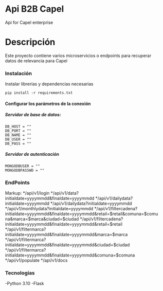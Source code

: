 # Api B2B Capel
Api for Capel enterprise

# Descripción
Este proyecto contiene varios microservicios o endpoints para recuperar datos de relevancia para Capel

### Instalación
Instalar librerías y dependencias necesarias

```
pip install -r requirements.txt
```
#### Configurar los parámetros de la conexión

##### Servidor de base de datos:
```
DB_HOST = ""
DB_PORT = ""
DB_NAME = ""
DB_USER = ""
DB_PASS = ""
```
##### Servidor de autenticación
```
MONGODBUSER = ""
MONGODBPASSWD = ""
```
### EndPoints
Markup:
*/api/v1/login
*/api/v1/data?initialdate=yyyymmdd&finaldate=yyyymmdd
*/api/v1/dailydata?initialdate=yyyymmdd
*/api/v1/dailydata?initialdate=yyyymmdd
*/api/v1/monthlydata?initialdate=yyyymmdd
*/api/v1/filtercadena?initialdate=yyyymmdd&finaldate=yyyymmdd&retail=$retail&comuna=$comuna&marca=$marca&ciudad=$ciudad
*/api/v1/filtercadena?initialdate=yyyymmdd&finaldate=yyyymmdd&retail=$retail
*/api/v1/filtermarca?initialdate=yyyymmdd&finaldate=yyyymmdd&marca=$marca
*/api/v1/filtermarca?initialdate=yyyymmdd&finaldate=yyyymmdd&ciudad=$ciudad
*/api/v1/filtermarca?initialdate=yyyymmdd&finaldate=yyyymmdd&comuna=$comuna
*/api/v1/populate
*/api/v1/docs

### Tecnologías
-Python 3.10
-Flask





